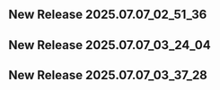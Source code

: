 ## New Release 2025.07.07_02_51_36
## New Release 2025.07.07_03_24_04
## New Release 2025.07.07_03_37_28
